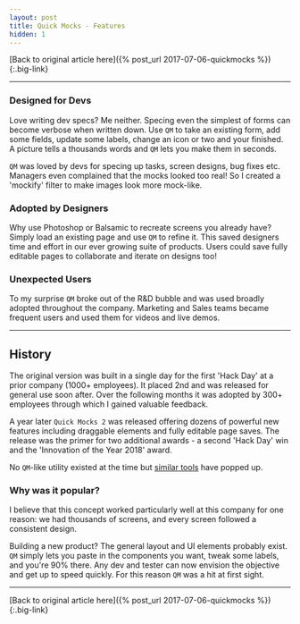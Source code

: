 ```yaml
---
layout: post
title: Quick Mocks - Features
hidden: 1
---
```


[Back to original article here]({% post_url 2017-07-06-quickmocks %}){:.big-link}

---

### Designed for Devs
Love writing dev specs? Me neither. Specing even the simplest of forms can become verbose when written down. Use `QM` to take an existing form, add some fields, update some labels, change an icon or two and your finished. A picture tells a thousands words and `QM` lets you make them in seconds.

`QM` was loved by devs for specing up tasks, screen designs, bug fixes etc. Managers even complained that the mocks looked too real! So I created a 'mockify' filter to make images look more mock-like.

### Adopted by Designers
Why use Photoshop or Balsamic to recreate screens you already have? Simply load an existing page and use `QM` to refine it. This saved designers time and effort in our ever growing suite of products. Users could save fully editable pages to collaborate and iterate on designs too!

### Unexpected Users
To my surprise `QM` broke out of the R&D bubble and was used broadly adopted throughout the company. Marketing and Sales teams became frequent users and used them for videos and live demos.

---

## History
The original version was built in a single day for the first 'Hack Day' at a prior company (1000+ employees). It placed 2nd and was released for general use soon after. Over the following months it was adopted by 300+ employees through which I gained valuable feedback.

A year later `Quick Mocks 2` was released offering dozens of powerful new features including draggable elements and fully editable page saves. The release was the primer for two additional awards - a second 'Hack Day' win and the 'Innovation of the Year 2018' award.

No `QM`-like utility existed at the time but [similar tools](https://github.com/GoogleChromeLabs/ProjectVisBug) have popped up.

### Why was it popular?
I believe that this concept worked particularly well at this company for one reason: we had thousands of screens, and every screen followed a consistent design.

Building a new product? The general layout and UI elements probably exist. `QM` simply lets you paste in the components you want, tweak some labels, and you're 90% there. Any dev and tester can now envision the objective and get up to speed quickly. For this reason `QM` was a hit at first sight.

---

[Back to original article here]({% post_url 2017-07-06-quickmocks %}){:.big-link}
